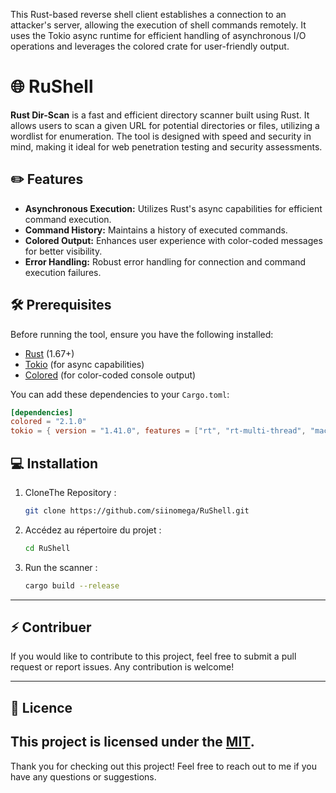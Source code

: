 This Rust-based reverse shell client establishes a connection to an attacker's server, allowing the execution of shell commands remotely. It uses the Tokio async runtime for efficient handling of asynchronous I/O operations and leverages the colored crate for user-friendly output.

# 🌐 RuShell

**Rust Dir-Scan** is a fast and efficient directory scanner built using Rust. It allows users to scan a given URL for potential directories or files, utilizing a wordlist for enumeration. The tool is designed with speed and security in mind, making it ideal for web penetration testing and security assessments.

## ✏️ Features

- **Asynchronous Execution:** Utilizes Rust's async capabilities for efficient command execution.
- **Command History:** Maintains a history of executed commands.
- **Colored Output:** Enhances user experience with color-coded messages for better visibility.
- **Error Handling:** Robust error handling for connection and command execution failures.

## 🛠️ Prerequisites

Before running the tool, ensure you have the following installed:

- [Rust](https://www.rust-lang.org/) (1.67+)
- [Tokio](https://tokio.rs/) (for async capabilities)
- [Colored](https://docs.rs/colored/) (for color-coded console output)

You can add these dependencies to your `Cargo.toml`:

```toml
[dependencies]
colored = "2.1.0"
tokio = { version = "1.41.0", features = ["rt", "rt-multi-thread", "macros"] }
```
## 💻 Installation

1. CloneThe Repository :

   ```bash
   git clone https://github.com/siinomega/RuShell.git
   ```
2. Accédez au répertoire du projet :

   ```bash
   cd RuShell
   ```
3. Run the scanner :

   ```bash
   cargo build --release
   ```
---
## ⚡ Contribuer

If you would like to contribute to this project, feel free to submit a pull request or report issues. Any contribution is welcome!

---
## 📄 Licence

This project is licensed under the [MIT](LICENSE).
---

Thank you for checking out this project! Feel free to reach out to me if you have any questions or suggestions.

